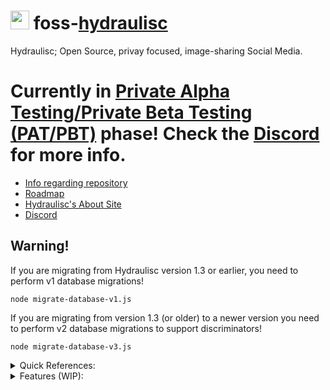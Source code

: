 # <img src="https://avatars.githubusercontent.com/u/144374735" style="height: 30px;"> foss-[hydraulisc](https://hydraulisc.net)
Hydraulisc; Open Source, privay focused, image-sharing Social Media.

# Currently in [Private Alpha Testing/Private Beta Testing (PAT/PBT)](https://pbt.hydraulisc.net) phase! Check the [Discord](https://discord.gg/Syn5GVDemH) for more info.

- [Info regarding repository](https://blog.hydraulisc.xyz/?entry=E0Mczt2lGeyib93YSqhB)
- [Roadmap](https://blog.hydraulisc.xyz/?entry=haulisc-roadmap)
- [Hydraulisc's About Site](https://about.hydraulisc.net)
- [Discord](https://discord.gg/Syn5GVDemH)

## Warning!
If you are migrating from Hydraulisc version 1.3 or earlier, you need to perform v1 database migrations!

`node migrate-database-v1.js`

If you are migrating from version 1.3 (or older) to a newer version you need to perform v2 database migrations to support discriminators!

`node migrate-database-v3.js`

<details>
<summary>Quick References:</summary>
<ul>
    <li><b>CSS</b>: snake_case</li>
    <li><b>JS</b> and <b>file names</b>: camelCase</li>
</ul>
</details>

<details>
<summary>Features (WIP):</summary>
<ul>
    <li>Privacy Focused</li>
    <li>Username-only accounts for anonimity</li>
    <li>Private, Invite-Only or Public modes</li>
    <li>Direct Invite links</li>
    <li>Uploaded files mimetype checks</li>
    <li>XSS Upload Preventions (sanitize text before upload)</li>
    <li>XSS Rendering Preventions (sanitize and render)</li>
</ul>
</details>
